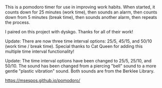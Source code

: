This is a pomodoro timer for use in improving work habits. When started, it counts down for 25 minutes (work time), then sounds an alarm, then counts down from 5 minutes (break time), then sounds another alarm, then repeats the process.

I paired on this project with dyskgo. Thanks for all of their work!

Update: There are now three time interval options: 25/5, 45/15, and 50/10 (work time / break time).
Special thanks to Cat Queen for adding this multiple time interval functionality!

Update: The time interval options have been changed to 25/5, 25/10, and 50/10. The sound has been changed from a piercing "bell" sound to a more gentle "plastic vibration" sound. Both sounds are from the Berklee Library.

https://msespos.github.io/pomodoro/
